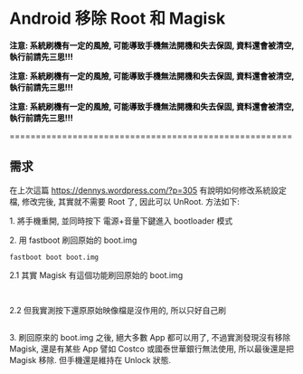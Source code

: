 # Android 移除 Root 和 Magisk


<p><mark style="background-color:rgba(0,0,0,0);" class="has-inline-color has-vivid-red-color"><strong>注意: 系統刷機有一定的風險, 可能導致手機無法開機和失去保固, 資料還會被清空, 執行前請先三思!!!</strong></mark></p>

<p><strong><mark style="background-color:rgba(0,0,0,0);" class="has-inline-color has-luminous-vivid-amber-color">注意: 系統刷機有一定的風險, 可能導致手機無法開機和失去保固, 資料還會被清空, 執行前請先三思!!!</mark></strong></p>

<p><strong><mark style="background-color:rgba(0,0,0,0);" class="has-inline-color has-luminous-vivid-orange-color">注意: 系統刷機有一定的風險, 可能導致手機無法開機和失去保固, 資料還會被清空, 執行前請先三思!!!</mark></strong></p>

<p>======================================================</p>

## 需求

在上次這篇 <a href="https://dennys.wordpress.com/?p=305">https://dennys.wordpress.com/?p=305</a> 有說明如何修改系統設定檔, 修改完後, 其實就不需要 Root 了, 因此可以 UnRoot. 方法如下:

<p>1. 將手機重開, 並同時按下 電源+音量下鍵進入 bootloader 模式</p>

<p>2. 用 fastboot 刷回原始的 boot.img</p>

<pre class="wp-block-code"><code>fastboot boot boot.img</code></pre>

<p>2.1 其實 Magisk 有這個功能刷回原始的 boot.img</p>

<a href="https://dennys.files.wordpress.com/2022/02/image-3.png"><img src="https://dennys.files.wordpress.com/2022/02/image-3.png?w=289" alt="" class="wp-image-327"/></a>

<a href="https://dennys.files.wordpress.com/2022/02/image-4.png"><img src="https://dennys.files.wordpress.com/2022/02/image-4.png?w=296" alt="" class="wp-image-333"/></a>

<p>2.2 但我實測按下還原原始映像檔是沒作用的, 所以只好自己刷</p>

<a href="https://dennys.files.wordpress.com/2022/02/image-5.png"><img src="https://dennys.files.wordpress.com/2022/02/image-5.png?w=293" alt="" class="wp-image-335"/></a>

<p>3. 刷回原來的 boot.img 之後, 絕大多數 App 都可以用了, 不過實測發現沒有移除 Magisk, 還是有某些 App 譬如 Costco 或國泰世華銀行無法使用, 所以最後還是把 Magisk 移除. 但手機還是維持在 Unlock 狀態.</p>

